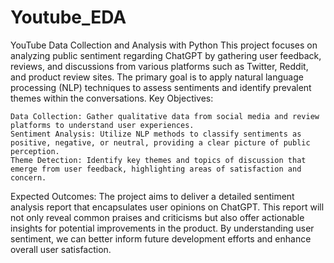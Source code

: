 # Youtube_EDA
YouTube Data Collection and Analysis with Python
This project focuses on analyzing public sentiment regarding ChatGPT by gathering user feedback, reviews, and discussions from various platforms such as Twitter, Reddit, and product review sites. The primary goal is to apply natural language processing (NLP) techniques to assess sentiments and identify prevalent themes within the conversations. Key Objectives:

    Data Collection: Gather qualitative data from social media and review platforms to understand user experiences.
    Sentiment Analysis: Utilize NLP methods to classify sentiments as positive, negative, or neutral, providing a clear picture of public perception.
    Theme Detection: Identify key themes and topics of discussion that emerge from user feedback, highlighting areas of satisfaction and concern.

Expected Outcomes:
The project aims to deliver a detailed sentiment analysis report that encapsulates user opinions on ChatGPT. This report will not only reveal common praises and criticisms but also offer actionable insights for potential improvements in the product. By understanding user sentiment, we can better inform future development efforts and enhance overall user satisfaction.
